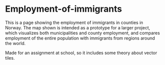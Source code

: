 # Employment-of-immigrants

This is a page showing the employment of immigrants in counties in Norway.
The map shown is intended as a prototype for a larger project, which visualizes both municipalities and county employment,
and compares employment of the entire population with immigrants from regions around the world.

Made for an assignment at school, so it includes some theory about vector tiles.
